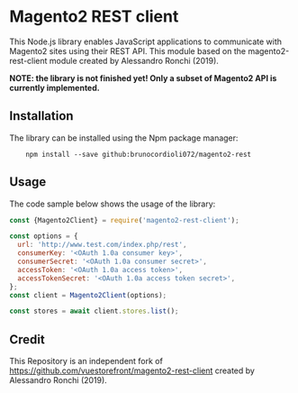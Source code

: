# Magento2 REST client

This Node.js library enables JavaScript applications to communicate with Magento2 sites using their REST API.
This module based on the magento2-rest-client module created by Alessandro Ronchi (2019).

**NOTE: the library is not finished yet! Only a subset of Magento2 API is currently implemented.**

## Installation

The library can be installed using the Npm package manager:

```
    npm install --save github:brunocordioli072/magento2-rest
```

## Usage

The code sample below shows the usage of the library:

```javascript
const {Magento2Client} = require('magento2-rest-client');

const options = {
  url: 'http://www.test.com/index.php/rest',
  consumerKey: '<OAuth 1.0a consumer key>',
  consumerSecret: '<OAuth 1.0a consumer secret>',
  accessToken: '<OAuth 1.0a access token>',
  accessTokenSecret: '<OAuth 1.0a access token secret>',
};
const client = Magento2Client(options);

const stores = await client.stores.list();

```

## Credit

This Repository is an independent fork of https://github.com/vuestorefront/magento2-rest-client created by Alessandro Ronchi (2019).
